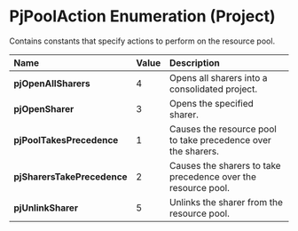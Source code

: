 
# PjPoolAction Enumeration (Project)

Contains constants that specify actions to perform on the resource pool.



|**Name**|**Value**|**Description**|
|:-----|:-----|:-----|
| **pjOpenAllSharers**|4|Opens all sharers into a consolidated project.|
| **pjOpenSharer**|3|Opens the specified sharer.|
| **pjPoolTakesPrecedence**|1|Causes the resource pool to take precedence over the sharers.|
| **pjSharersTakePrecedence**|2|Causes the sharers to take precedence over the resource pool.|
| **pjUnlinkSharer**|5|Unlinks the sharer from the resource pool.|
